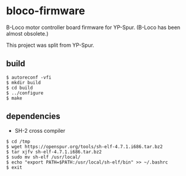 # bloco-firmware
B-Loco motor controller board firmware for YP-Spur. (B-Loco has been almost obsolete.)

This project was split from YP-Spur.

## build
```
$ autoreconf -vfi
$ mkdir build
$ cd build
$ ../configure
$ make
```

## dependencies
* SH-2 cross compiler
```
$ cd /tmp
$ wget https://openspur.org/tools/sh-elf-4.7.1.i686.tar.bz2
$ tar xjfv sh-elf-4.7.1.i686.tar.bz2
$ sudo mv sh-elf /usr/local/
$ echo "export PATH=$PATH:/usr/local/sh-elf/bin" >> ~/.bashrc
$ exit
```
